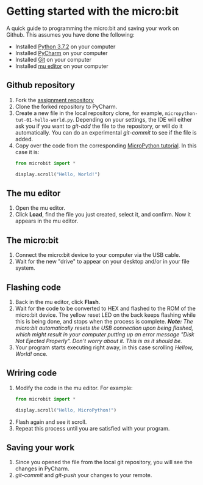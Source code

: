# Getting started with the micro:bit

A quick guide to programming the micro:bit and saving your work on Github. This assumes you have done the following:
  - Installed [Python 3.7.2](https://www.python.org/downloads/) on your computer
  - Installed [PyCharm](https://www.jetbrains.com/pycharm/download/) on your computer
  - Installed [Git](https://git-scm.com/downloads) on your computer 
  - Installed [mu editor](https://codewith.mu/en/download) on your computer

## Github repository
1. Fork the [assignment repository](https://github.com/ivogeorg/micropython-tutorials.git)
2. Clone the forked repository to PyCharm.
3. Create a new file in the local repository clone, for example, `micropython-tut-01-hello-world.py`. Depending on your settings, the IDE will either ask you if you want to *git-add* the file to the repository, or will do it automatically. You can do an experimental *git-commit* to see if the file is added.
4. Copy over the code from the corresponding [MicroPython tutorial](https://microbit-micropython.readthedocs.io/en/latest/tutorials/hello.html). In this case it is:
   ```Python
   from microbit import *

   display.scroll("Hello, World!")
   ```

## The mu editor
1. Open the mu editor.
2. Click **Load**, find the file you just created, select it, and confirm. Now it appears in the mu editor. 

## The micro:bit
1. Connect the micro:bit device to your computer via the USB cable.
2. Wait for the new "drive" to appear on your desktop and/or in your file system.

## Flashing code
1. Back in the mu editor, click **Flash**.
2. Wait for the code to be converted to HEX and flashed to the ROM of the micro:bit device. The yellow reset LED on the back keeps flashing while this is being done, and stops when the process is complete. _**Note:** The micro:bit automatically resets the USB connection upon being flashed, which might result in your computer putting up an error message "Disk Not Ejected Properly". Don't worry about it. This is as it should be._
3. Your program starts executing right away, in this case scrolling *Hellow, World!* once.

## Wriring code
1. Modify the code in the mu editor. For example:
   ```Python
   from microbit import *

   display.scroll("Hello, MicroPython!")
   ```
2. Flash again and see it scroll.  
3. Repeat this process until you are satisfied with your program. 

## Saving your work
1. Since you opened the file from the local git repository, you will see the changes in PyCharm.
2. *git-commit* and *git-push* your changes to your remote.